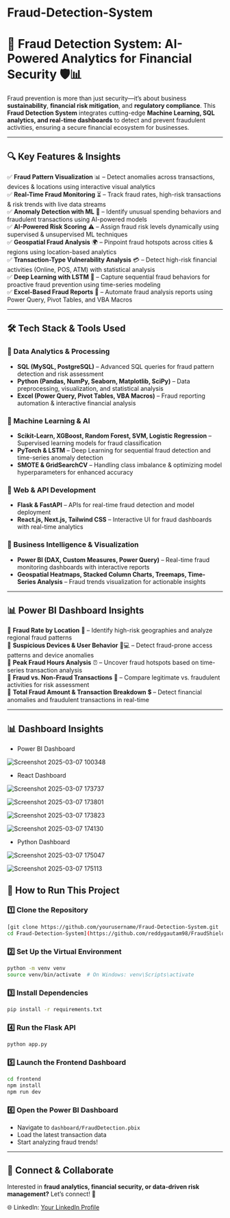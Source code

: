 # Fraud-Detection-System
# 🚀 Fraud Detection System: AI-Powered Analytics for Financial Security 🛡️📊

Fraud prevention is more than just security—it’s about business **sustainability**, **financial risk mitigation**, and **regulatory compliance**. This **Fraud Detection System** integrates cutting-edge **Machine Learning, SQL analytics, and real-time dashboards** to detect and prevent fraudulent activities, ensuring a secure financial ecosystem for businesses.

---

## 🔍 Key Features & Insights

✅ **Fraud Pattern Visualization** 📊 – Detect anomalies across transactions, devices & locations using interactive visual analytics  
✅ **Real-Time Fraud Monitoring** ⏳ – Track fraud rates, high-risk transactions & risk trends with live data streams  
✅ **Anomaly Detection with ML** 🔬 – Identify unusual spending behaviors and fraudulent transactions using AI-powered models  
✅ **AI-Powered Risk Scoring** ⚠️ – Assign fraud risk levels dynamically using supervised & unsupervised ML techniques  
✅ **Geospatial Fraud Analysis** 🌍 – Pinpoint fraud hotspots across cities & regions using location-based analytics  
✅ **Transaction-Type Vulnerability Analysis** 💳 – Detect high-risk financial activities (Online, POS, ATM) with statistical analysis  
✅ **Deep Learning with LSTM** 🤖 – Capture sequential fraud behaviors for proactive fraud prevention using time-series modeling  
✅ **Excel-Based Fraud Reports** 📑 – Automate fraud analysis reports using Power Query, Pivot Tables, and VBA Macros  

---

## 🛠️ Tech Stack & Tools Used

### **🔹 Data Analytics & Processing**
- **SQL (MySQL, PostgreSQL)** – Advanced SQL queries for fraud pattern detection and risk assessment  
- **Python (Pandas, NumPy, Seaborn, Matplotlib, SciPy)** – Data preprocessing, visualization, and statistical analysis  
- **Excel (Power Query, Pivot Tables, VBA Macros)** – Fraud reporting automation & interactive financial analysis  

### **🔹 Machine Learning & AI**
- **Scikit-Learn, XGBoost, Random Forest, SVM, Logistic Regression** – Supervised learning models for fraud classification  
- **PyTorch & LSTM** – Deep Learning for sequential fraud detection and time-series anomaly detection  
- **SMOTE & GridSearchCV** – Handling class imbalance & optimizing model hyperparameters for enhanced accuracy  

### **🔹 Web & API Development**
- **Flask & FastAPI** – APIs for real-time fraud detection and model deployment  
- **React.js, Next.js, Tailwind CSS** – Interactive UI for fraud dashboards with real-time analytics  

### **🔹 Business Intelligence & Visualization**
- **Power BI (DAX, Custom Measures, Power Query)** – Real-time fraud monitoring dashboards with interactive reports  
- **Geospatial Heatmaps, Stacked Column Charts, Treemaps, Time-Series Analysis** – Fraud trends visualization for actionable insights  

---

## 📊 Power BI Dashboard Insights

🔹 **Fraud Rate by Location** 📍 – Identify high-risk geographies and analyze regional fraud patterns  
🔹 **Suspicious Devices & User Behavior** 📱💻 – Detect fraud-prone access patterns and device anomalies  
🔹 **Peak Fraud Hours Analysis** ⏰ – Uncover fraud hotspots based on time-series transaction analysis  
🔹 **Fraud vs. Non-Fraud Transactions** 🔄 – Compare legitimate vs. fraudulent activities for risk assessment  
🔹 **Total Fraud Amount & Transaction Breakdown** 💲 – Detect financial anomalies and fraudulent transactions in real-time  

---
## 📊  Dashboard Insights
- Power BI Dashboard 

 ![Screenshot 2025-03-07 100348](https://github.com/user-attachments/assets/08af7916-4060-4517-bad7-139b214eab3d)

- React Dashboard

 ![Screenshot 2025-03-07 173737](https://github.com/user-attachments/assets/62aebe03-2396-463a-adae-ad537b6a7c83)

 ![Screenshot 2025-03-07 173801](https://github.com/user-attachments/assets/faa3eb8c-7815-4b5a-814e-d101b4100c38)

 ![Screenshot 2025-03-07 173823](https://github.com/user-attachments/assets/0cb066cf-4647-4bb0-b9eb-ab70c9eb8cde)

 ![Screenshot 2025-03-07 174130](https://github.com/user-attachments/assets/c48243b8-32d3-496a-9c51-bb704b60087e)

- Python Dashboard

 ![Screenshot 2025-03-07 175047](https://github.com/user-attachments/assets/b084bf8b-8b63-4395-bd58-7161f5836e71)

 ![Screenshot 2025-03-07 175113](https://github.com/user-attachments/assets/b01fc213-0a37-4fc8-9eef-bbee19381bf5)


## 🚀 How to Run This Project

### **1️⃣ Clone the Repository**
```sh
[git clone https://github.com/yourusername/Fraud-Detection-System.git
cd Fraud-Detection-System](https://github.com/reddygautam98/FraudShield-AI-Powered-Fraud-Detection-System/tree/main)
```

### **2️⃣ Set Up the Virtual Environment**
```sh
python -m venv venv
source venv/bin/activate  # On Windows: venv\Scripts\activate
```

### **3️⃣ Install Dependencies**
```sh
pip install -r requirements.txt
```

### **4️⃣ Run the Flask API**
```sh
python app.py
```

### **5️⃣ Launch the Frontend Dashboard**
```sh
cd frontend
npm install
npm run dev
```

### **6️⃣ Open the Power BI Dashboard**
- Navigate to `dashboard/FraudDetection.pbix`
- Load the latest transaction data
- Start analyzing fraud trends!

---

## 🔗 Connect & Collaborate
Interested in **fraud analytics, financial security, or data-driven risk management?** Let’s connect! 🚀  

🌐 LinkedIn: [Your LinkedIn Profile](https://www.linkedin.com/in/gautam-reddy-359594261/)  

